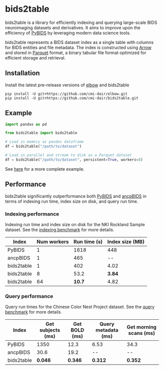 # bids2table

bids2table is a library for efficiently indexing and querying large-scale BIDS neuroimaging datasets and derivatives. It aims to improve upon the efficiency of [PyBIDS](https://github.com/bids-standard/pybids) by leveraging modern data science tools.

bids2table represents a BIDS dataset index as a single table with columns for BIDS entities and file metadata. The index is constructed using [Arrow](https://arrow.apache.org/) and stored in [Parquet](https://parquet.apache.org/) format, a binary tabular file format optimized for efficient storage and retrieval.

## Installation

Install the latest pre-release versions of [elbow](https://github.com/cmi-dair/elbow) and bids2table

```
pip install -U git+https://github.com/cmi-dair/elbow.git
pip install -U git+https://github.com/cmi-dair/bids2table.git
```

## Example

```python
import pandas as pd

from bids2table import bids2table

# Load in memory as pandas dataframe
df = bids2table("/path/to/dataset")

# Load in parallel and stream to disk as a Parquet dataset
df = bids2table("/path/to/dataset", persistent=True, workers=8)
```

See [here](example/example.ipynb) for a more complete example.

## Performance

bids2table significantly outperformance both [PyBIDS](https://github.com/bids-standard/pybids) and [ancpBIDS](https://github.com/ANCPLabOldenburg/ancp-bids) in terms of indexing run time, index size on disk, and query run time.

### Indexing performance

Indexing run time and index size on disk for the NKI Rockland Sample dataset. See the [indexing benchmark](benchmark/indexing) for more details.

| Index | Num workers | Run time (s) | Index size (MB) |
| -- | -- | -- | -- |
| PyBIDS | 1 | 1618 | 448 |
| ancpBIDS | 1 | 465 | -- |
| bids2table | 1 | 402 | 4.02 |
| bids2table | 8 | 53.2 | **3.84** |
| bids2table | 64 | **10.7** | 4.82 |


### Query performance

Query run times for the Chinese Color Nest Project dataset. See the [query benchmark](benchmark/query) for more details.

| Index | Get subjects (ms) | Get BOLD (ms) | Query metadata (ms) | Get morning scans (ms) |
| -- | -- | -- | -- | -- |
| PyBIDS | 1350 | 12.3 | 6.53 | 34.3 |
| ancpBIDS | 30.6 | 19.2 | -- | -- |
| bids2table | **0.046** | **0.346** | **0.312** | **0.352** |
